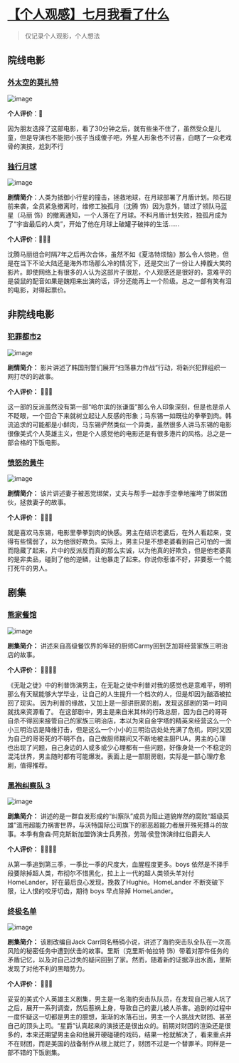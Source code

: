 # [【个人观感】七月我看了什么](https://github.com/GeorgeCh2/blog/issues/14)

> 仅记录个人观影，个人想法
## 院线电影
### [外太空的莫扎特](https://movie.douban.com/subject/35168646/)
![image](https://img3.doubanio.com/view/photo/s_ratio_poster/public/p2875247130.webp)

**个人评价**：🌟

因为朋友选择了这部电影，看了30分钟之后，就有些坐不住了，虽然受众是儿童，但是导演也不能把小孩子当成傻子吧，外星人形象也不讨喜，白瞎了一众老戏骨的演技，尬到不行

### [独行月球](https://movie.douban.com/subject/35183042/)
![image](https://img1.doubanio.com/view/photo/m/public/p2876409008.webp)

**剧情简介**：人类为抵御小行星的撞击，拯救地球，在月球部署了月盾计划。陨石提前来袭，全员紧急撤离时，维修工独孤月（沈腾 饰）因为意外，错过了领队马蓝星（马丽 饰）的撤离通知，一个人落在了月球。不料月盾计划失败，独孤月成为了“宇宙最后的人类”，开始了他在月球上破罐子破摔的生活…… 

**个人评价**：🌟🌟🌟

沈腾马丽组合时隔7年之后再次合体，虽然不如《夏洛特烦恼》那么令人惊艳，但是在当下不论大陆还是海外市场那么冷的情况下，还是交出了一份让人捧腹大笑的影片。即使网络上有很多的人认为这部片子很尬，个人观感还是很好的，意难平的是袋鼠的配音如果是魏翔来出演的话，评分还能再上一个阶级。总之一部有笑有泪的电影，对得起票价。

## 非院线电影
### [犯罪都市2](https://movie.douban.com/subject/26946510/)
![image](https://img1.doubanio.com/view/photo/m/public/p2497099877.webp)

**剧情简介：** 影片讲述了韩国刑警们展开“扫荡暴力作战”行动，将新兴犯罪组织一网打尽的的故事。

**个人评价：** 🌟🌟🌟

这一部的反派虽然没有第一部“哈尔滨的张谦蛋”那么令人印象深刻，但是也是杀人不眨眼，一个回合下来就树立起让人反感的形象；马东锡一如既往的拳拳到肉。韩流追求的可能都是小鲜肉，马东锡俨然类似一个异类，虽然很多人讲马东锡的电影很像美式个人英雄主义，但是个人感觉他的电影还是有很多港片的风格。总之是一部合格的下饭电影。

### [愤怒的黄牛](https://movie.douban.com/subject/30181789/)
![image](https://img1.doubanio.com/view/photo/m/public/p2538593487.webp)

**剧情简介：** 该片讲述妻子被恶党绑架，丈夫与帮手一起赤手空拳地摧垮了绑架团伙，拯救妻子的故事。

**个人评价：** 🌟🌟🌟

就是喜欢马东锡，电影里拳拳到肉的快感。男主在结识老婆后，在外人看起来，变得有些懦弱了，以为他很好欺负。实际上，男主只是不想老婆看到自己可怕的一面而隐藏了起来，片中的反派反而真的那么实诚，以为他真的好欺负，但是他老婆真的是非卖品，碰到了他的逆鳞，让他暴走了起来。你说你惹谁不好，非要惹一个能打死牛的男人。

## 剧集
### [熊家餐馆](https://movie.douban.com/subject/35900652/)
![image](https://img2.doubanio.com/view/photo/m/public/p2874500741.webp)

**剧集简介：** 讲述来自高级餐饮界的年轻的厨师Carmy回到芝加哥经营家族三明治店的故事。

**个人评价：** 🌟🌟🌟🌟

《无耻之徒》中的利普饰演男主，在无耻之徒中利普对我的感觉也是意难平，明明那么有天赋能够大学毕业，让自己的人生提升一个档次的人，但是却因为酗酒被拉回了现实。
因为利普的缘故，又加上是一部讲厨房的剧，发现这部剧的第一时间就找来资源看了。
在这部剧中，男主是来自米其林的行政总厨，因为自己的哥哥自杀不得回来接管自己的家族三明治店，本以为来自金字塔的精英来经营这么一个小三明治店是降维打击，但是这么一个小小的三明治店处处充满了危机，同时又因为自己的哥哥死的不明不白，自己做厨师期间又不断地被主厨PUA，男主的心理也出现了问题，自己身边的人或多或少心理都有一些问题，好像身处一个不稳定的混沌世界，男主随时都有可能爆发。表面上是一部厨房剧，实际是一部心理疗愈剧，值得推荐。

### [黑袍纠察队 3](https://movie.douban.com/subject/35154050/)
![image](https://img1.doubanio.com/view/photo/m/public/p2873152309.webp)

**剧集简介：** 讲述的是一群自发形成的“纠察队”成员为阻止道貌岸然的腐败“超级英雄”滥用超能力祸害世界，与沃特国际公司旗下的邪恶超能力者展开殊死搏斗的故事。本季有詹森·阿克斯新加盟饰演士兵男孩，劳瑞·侯登饰演绯红伯爵夫人

**个人评价：** 🌟🌟🌟🌟

从第一季追到第三季，一季比一季的尺度大，血腥程度更多。boys 依然是不择手段要除掉超人类，布彻尔不惜黑化，拉上上一代的超人类领头羊对付 HomeLander，好在最后良心发现，挽救了Hughie。HomeLander 不断突破下限，让人恨的咬牙切齿，期待 boys 早点除掉 HomeLander。

### [终极名单](https://movie.douban.com/subject/34963448/)
![image](https://img2.doubanio.com/view/photo/m/public/p2873293162.webp)

**剧集简介：** 该剧改编自Jack Carr同名畅销小说，讲述了海豹突击队全队在一次高风险的秘密任务中遭到伏击的故事。里斯（克里斯·帕拉特 饰）带着对那件任务的矛盾记忆，以及对自己过失的疑问回到了家。然而，随着新的证据浮出水面，里斯发现了对他不利的黑暗势力。

**个人评价：** 🌟🌟🌟

妥妥的美式个人英雄主义剧集，男主是一名海豹突击队队员，在发现自己被人坑了之后，展开一系列调查，然后惹祸上身，导致自己的妻儿被人杀害。追剧的过程中一度怀疑这一切都是男主的臆想，渐渐的水落石出，男主一个人挑战大财团、甚至自己的顶头上司。“星爵”认真起来的演技还是很出众的。前期对财团的渲染还是很多的，本来还期望男主会和他展开硬碰硬的戏码，结果一枪就解决了，看来重点并不在财团，而是美国的战备制作从根上就烂了，财团不过是一个替罪羊。同样是一部不错的下饭剧集。
